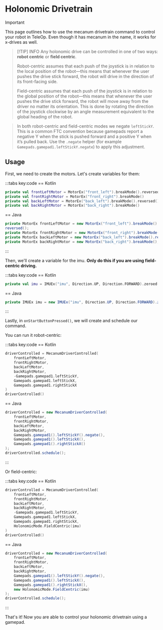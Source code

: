 # Holonomic Drivetrain

> [!IMPORTANT]
> This page outlines how to use the mecanum drivetrain command to control your
> robot in TeleOp. Even though it has mecanum in the name, it works for x-drives
> as well.

> [!TIP] INFO
> Any holonomic drive can be controlled in one of two ways: **robot centric** or
**field centric**.
>
> Robot-centric assumes that each push of the joystick is in relation to the
> local position of the robot—this means that whenever the user pushes the drive
> stick forward, the robot will drive in the direction of its front-facing side.
>
> Field-centric assumes that each push of the joystick is in relation to the
> global position of the robot—this means that whenever the user pushes the
> drive
> stick forward, the robot will move away from the driver no matter its
> orientation. This is done by rotating the direction of the joystick clockwise
> by
> an angle measurement equivalent to the global heading of the robot.

> In both robot-centric and field-centric modes we negate `leftStickY`. This is
> a common FTC convention because gamepads report a negative Y when the stick is
> pushed forward and a positive Y when it’s pulled back. Use the `.negate`
> helper (for example `Gamepads.gamepad1.leftStickY.negate`) to apply this
> adjustment.

## Usage

First, we need to create the motors. Let's create variables for them:

:::tabs key:code
== Kotlin

```kotlin
private val frontLeftMotor = MotorEx("front_left").breakMode().reversed()
private val frontRightMotor = MotorEx("front_right").breakMode()
private val backLeftMotor = MotorEx("back_left").breakMode().reversed()
private val backRightMotor = MotorEx("back_right").breakMode()
```

== Java

```java
private MotorEx frontLeftMotor = new MotorEx("front_left").breakMode().
reversed();
private MotorEx frontRightMotor = new MotorEx("front_right").breakMode();
private MotorEx backLeftMotor = new MotorEx("back_left").breakMode().reversed();
private MotorEx backRightMotor = new MotorEx("back_right").breakMode();
```

:::

Then, we'll create a variable for the imu. **Only do this if you are using
field-centric driving.**

:::tabs key:code
== Kotlin

```kotlin
private val imu = IMUEx("imu", Direction.UP, Direction.FORWARD).zeroed()
```

== Java

```java
private IMUEx imu = new IMUEx("imu", Direction.UP, Direction.FORWARD).zeroed()
```

:::


Lastly, in `onStartButtonPressed()`, we will create and schedule our command.

You can run it robot-centric:

:::tabs key:code
== Kotlin

```kotlin
driverControlled = MecanumDriverControlled(
    frontLeftMotor,
    frontRightMotor,
    backLeftMotor,
    backRightMotor,
    -Gamepads.gamepad1.leftStickY,
    Gamepads.gamepad1.leftStickX,
    Gamepads.gamepad1.rightStickX
)
driverControlled()
```

== Java

```java
driverControlled = new MecanumDriverControlled(
    frontLeftMotor,
    frontRightMotor,
    backLeftMotor,
    backRightMotor,
    Gamepads.gamepad1().leftStickY().negate(),
    Gamepads.gamepad1().leftStickX(),
    Gamepads.gamepad1().rightStickX()
);
driverControlled.schedule();
```

:::

Or field-centric:

:::tabs key:code
== Kotlin

```kotlin
driverControlled = MecanumDriverControlled(
    frontLeftMotor,
    frontRightMotor,
    backLeftMotor,
    backRightMotor,
    -Gamepads.gamepad1.leftStickY,
    Gamepads.gamepad1.leftStickX,
    Gamepads.gamepad1.rightStickX,
    HolonomicMode.FieldCentric(imu)
)
driverControlled()
```

== Java

```java
driverControlled = new MecanumDriverControlled(
    frontLeftMotor,
    frontRightMotor,
    backLeftMotor,
    backRightMotor,
    Gamepads.gamepad1().leftStickY().negate(),
    Gamepads.gamepad1().leftStickX(),
    Gamepads.gamepad1().rightStickX(),
    new HolonomicMode.FieldCentric(imu)
);
driverControlled.schedule();
```

:::

That's it! Now you are able to control your holonomic drivetrain using a
gamepad.
